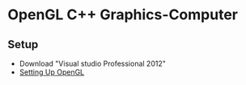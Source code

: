 # OpenGL C++ Graphics-Computer

## Setup
- Download "Visual studio Professional 2012"
- [Setting Up OpenGL](https://github.com/Haidar-Al-Sous/Graphics-Computer/blob/main/Setting%20Up%20OpenGL/Setting%20Up%20OpenGL.pdf)

